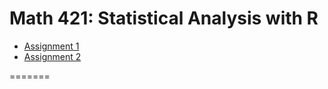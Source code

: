# Math 421: Statistical Analysis with R

- [Assignment 1](Assign1.html)
- [Assignment 2](assignment2.html)


=======
